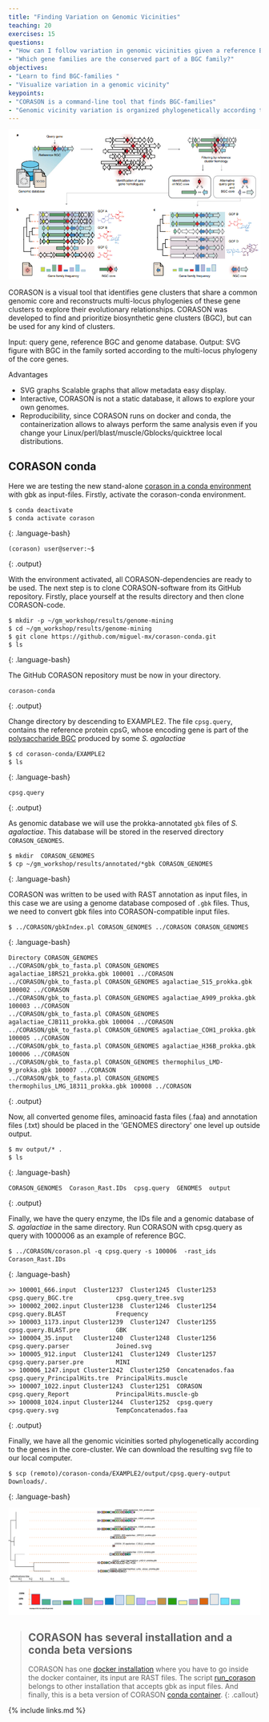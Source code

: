 ```yaml
---
title: "Finding Variation on Genomic Vicinities"
teaching: 20
exercises: 15
questions:
- "How can I follow variation in genomic vicinities given a reference BGC?"
- "Which gene families are the conserved part of a BGC family?"
objectives:
- "Learn to find BGC-families "
- "Visualize variation in a genomic vicinity"
keypoints:
- "CORASON is a command-line tool that finds BGC-families"
- "Genomic vicinity variation is organized phylogenetically according to the conserved genes in the BGC-family"
---
```



<a href="../fig/corason.png">
  <img src="../fig/corason.png" alt="CORASON's workflow for sorting phylogenetically BGCs. Given a query gene in a reference BGC and a genomic annotated database, 
                                     CORASON firstly searches for query gene homologues, it filters out all genomic vicinities 
                                     not related to the reference BGC. Then, CORASON infers a phylogenetic tree and 
                                     calculates the frequency of occurrence for each gene family from the reference BGC. 
                                     Using the same reference BGC, if a new query gene is selected, CORASON visualizes 
                                     a new phylogeny with families containing the same molecular modifications." />
</a>


CORASON is a visual tool that identifies gene clusters that share a 
common genomic core and reconstructs multi-locus phylogenies of these 
gene clusters to explore their evolutionary relationships. CORASON 
was developed to find and prioritize biosynthetic gene clusters 
(BGC), but can be used for any kind of clusters.

Input: query gene, reference BGC and genome database.
Output: SVG figure with BGC in the family sorted according 
to the multi-locus phylogeny of the core genes.

Advantages  
- SVG graphs Scalable graphs that allow metadata easy display.  
- Interactive, CORASON is not a static database, it allows to explore your own genomes.  
- Reproducibility, since CORASON runs on docker and conda, 
the containerization allows to always perform the same analysis 
even if you change your Linux/perl/blast/muscle/Gblocks/quicktree local distributions.  

## CORASON conda 
Here we are testing the new stand-alone 
[corason in a conda environment](https://github.com/miguel-mx/corason-conda)
with gbk as input-files. Firstly, activate the corason-conda environment.    

~~~
$ conda deactivate 
$ conda activate corason  
~~~
{: .language-bash}

~~~
(corason) user@server:~$
~~~
{: .output}

With the environment activated, all CORASON-dependencies are ready to be used. 
The next step is to clone CORASON-software from its GitHub repository. Firstly,
place yourself at the results directory and then clone CORASON-code.
~~~
$ mkdir -p ~/gm_workshop/results/genome-mining 
$ cd ~/gm_workshop/results/genome-mining
$ git clone https://github.com/miguel-mx/corason-conda.git 
$ ls
~~~
{: .language-bash}

The GitHub CORASON repository must be now in your directory. 
~~~
corason-conda 
~~~
{: .output}

Change directory by descending to EXAMPLE2. The file `cpsg.query`, 
contains the reference protein cpsG, whose encoding gene 
is part of the 
[polysaccharide BGC](https://mibig.secondarymetabolites.org/repository/BGC0000744/index.html#r1c1) 
produced by some _S. agalactiae_   

~~~
$ cd corason-conda/EXAMPLE2        
$ ls  
~~~
{: .language-bash}

~~~
cpsg.query  
~~~
{: .output}


As genomic database we will use the prokka-annotated `gbk` files of _S. agalactiae_.
This database will be stored in the reserved directory `CORASON_GENOMES`.  
~~~
$ mkdir  CORASON_GENOMES  
$ cp ~/gm_workshop/results/annotated/*gbk CORASON_GENOMES  
~~~
{: .language-bash}

CORASON was written to be used with RAST annotation as 
input files, in this case we are using a genome database 
composed of `.gbk` files. Thus, we need to convert
gbk files into CORASON-compatible input files.  

~~~
$ ../CORASON/gbkIndex.pl CORASON_GENOMES ../CORASON CORASON_GENOMES 
~~~
{: .language-bash}  

~~~
Directory CORASON_GENOMES                                                                                                
../CORASON/gbk_to_fasta.pl CORASON_GENOMES agalactiae_18RS21_prokka.gbk 100001 ../CORASON                                 
../CORASON/gbk_to_fasta.pl CORASON_GENOMES agalactiae_515_prokka.gbk 100002 ../CORASON                                   
../CORASON/gbk_to_fasta.pl CORASON_GENOMES agalactiae_A909_prokka.gbk 100003 ../CORASON                             
../CORASON/gbk_to_fasta.pl CORASON_GENOMES agalactiae_CJB111_prokka.gbk 100004 ../CORASON                         
../CORASON/gbk_to_fasta.pl CORASON_GENOMES agalactiae_COH1_prokka.gbk 100005 ../CORASON                           
../CORASON/gbk_to_fasta.pl CORASON_GENOMES agalactiae_H36B_prokka.gbk 100006 ../CORASON                            
../CORASON/gbk_to_fasta.pl CORASON_GENOMES thermophilus_LMD-9_prokka.gbk 100007 ../CORASON                          
../CORASON/gbk_to_fasta.pl CORASON_GENOMES thermophilus_LMG_18311_prokka.gbk 100008 ../CORASON   
~~~
{: .output}

Now, all converted genome files, aminoacid fasta files (.faa) 
and annotation files (.txt) should be placed in the 'GENOMES directory'
one level up outside output.  
~~~
$ mv output/* . 
$ ls
~~~
{: .language-bash}  

~~~
CORASON_GENOMES  Corason_Rast.IDs  cpsg.query  GENOMES  output 
~~~
{: .output}  

Finally, we have the query enzyme, the IDs file and a genomic database
of _S. agalactiae_ in the same directory. Run CORASON with 
cpsg.query as query with 1000006 as an example of reference BGC.  
~~~
$ ../CORASON/corason.pl -q cpsg.query -s 100006  -rast_ids Corason_Rast.IDs
~~~
{: .language-bash}

~~~
>> 100001_666.input  Cluster1237  Cluster1245  Cluster1253       cpsg.query_BGC.tre            cpsg.query_tree.svg        
>> 100002_2002.input Cluster1238  Cluster1246  Cluster1254       cpsg.query.BLAST              Frequency                  
>> 100003_1173.input Cluster1239  Cluster1247  Cluster1255       cpsg.query.BLAST.pre          GBK                        
>> 100004_35.input   Cluster1240  Cluster1248  Cluster1256       cpsg.query.parser             Joined.svg                 
>> 100005_912.input  Cluster1241  Cluster1249  Cluster1257       cpsg.query.parser.pre         MINI                       
>> 100006_1247.input Cluster1242  Cluster1250  Concatenados.faa  cpsg.query_PrincipalHits.tre  PrincipalHits.muscle       
>> 100007_1022.input Cluster1243  Cluster1251  CORASON           cpsg.query_Report             PrincipalHits.muscle-gb    
>> 100008_1024.input Cluster1244  Cluster1252  cpsg.query        cpsg.query.svg                TempConcatenados.faa 
~~~
{: .output}  

Finally, we have all the genomic vicinities sorted phylogenetically according to 
the genes in the core-cluster. We can download the resulting svg file to our local computer.
~~~
$ scp (remoto)/corason-conda/EXAMPLE2/output/cpsg.query-output  Downloads/.
~~~
{: .language-bash}


<a href="../fig/Joined.svg">
  <img src="../fig/Joined.svg" alt="CORASON phylogenetic svg reconstruction using cpsG as query gene and _S. agalactiae_ 1000006 as query cluster. 
                                    At the bottom, it is displayed the frequency of occurrence for each gene family from the reference BGC, 
                                    each with a different color." />
</a>


> ## CORASON has several installation and a conda beta versions
> CORASON has one [docker installation](https://github.com/nselem/corason) where you have to go inside the docker container, its input are RAST files. The script [run_corason](https://bigscape-corason.secondarymetabolites.org/index.html) belongs to other installation that accepts gbk as input files. And finally, this is a beta version of CORASON [conda container](https://github.com/miguel-mx/corason-conda).
{: .callout}


{% include links.md %}
